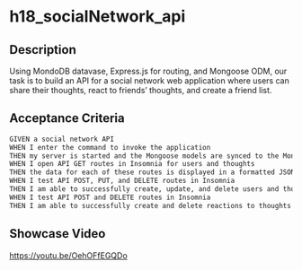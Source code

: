 # h18_socialNetwork_api

## Description
Using MondoDB datavase, Express.js for routing, and Mongoose ODM, our task is to build an API for a social network web application where users can share their thoughts, react to friends’ thoughts, and create a friend list.

## Acceptance Criteria

```md
GIVEN a social network API
WHEN I enter the command to invoke the application
THEN my server is started and the Mongoose models are synced to the MongoDB database
WHEN I open API GET routes in Insomnia for users and thoughts
THEN the data for each of these routes is displayed in a formatted JSON
WHEN I test API POST, PUT, and DELETE routes in Insomnia
THEN I am able to successfully create, update, and delete users and thoughts in my database
WHEN I test API POST and DELETE routes in Insomnia
THEN I am able to successfully create and delete reactions to thoughts and add and remove friends to a user’s friend list
```
    
## Showcase Video
https://youtu.be/OehOFfEGQDo



